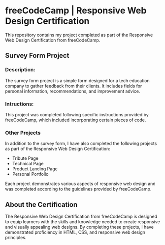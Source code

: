 <h1>freeCodeCamp | Responsive Web Design Certification</h1>

<p>This repository contains my project completed as part of the Responsive Web Design Certification from freeCodeCamp.</p>

<h2>Survey Form Project</h2>

<h3>Description:</h3>
<p>The survey form project is a simple form designed for a tech education company to gather feedback from their clients. It includes fields for personal information, recommendations, and improvement advice.</p>

<h3>Intructions:</h3>
<p>This project was completed following specific instructions provided by freeCodeCamp, which included incorporating certain pieces of code.</p>

<h3>Other Projects</h3>
<p>In addition to the survey form, I have also completed the following projects as part of the Responsive Web Design Certification:</p>

<ul>
  <li>Tribute Page</li>
  <li>Technical Page</li>
  <li>Product Landing Page</li>
  <li>Personal Portfolio</li>
</ul>

<p>Each project demonstrates various aspects of responsive web design and was completed according to the guidelines provided by freeCodeCamp.</p>

<h2>About the Certification</h2>
<p>The Responsive Web Design Certification from freeCodeCamp is designed to equip learners with the skills and knowledge needed to create responsive and visually appealing web designs. By completing these projects, I have demonstrated proficiency in HTML, CSS, and responsive web design principles.</p>
